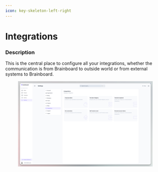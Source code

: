 ```yaml
---
icon: key-skeleton-left-right
---
```


# Integrations

### Description

This is the central place to configure all your integrations, whether the communication is from Brainboard to outside world or from external systems to Brainboard.

<figure><img src="../../.gitbook/assets/CleanShot 2025-04-11 at 16.04.09@2x.png" alt=""><figcaption></figcaption></figure>
